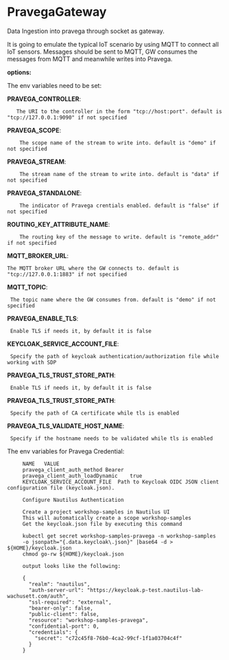 # PravegaGateway
Data Ingestion into pravega through socket as gateway.

It is going to emulate the typical IoT scenario by using MQTT to connect all IoT sensors.
Messages should be sent to MQTT, GW consumes the messages from MQTT and meanwhile writes into Pravega.

**options:**

The env variables need to be set:

 **PRAVEGA_CONTROLLER**: 
 
       The URI to the controller in the form "tcp://host:port". default is "tcp://127.0.0.1:9090" if not specified
 
 **PRAVEGA_SCOPE**: 
 
        The scope name of the stream to write into. default is "demo" if not specified
 
 **PRAVEGA_STREAM**: 
 
        The stream name of the stream to write into. default is "data" if not specified
 
 **PRAVEGA_STANDALONE**: 
 
        The indicator of Pravega crentials enabled. default is "false" if not specified
 
 **ROUTING_KEY_ATTRIBUTE_NAME**:
 
        The routing key of the message to write. default is "remote_addr" if not specified
 
 **MQTT_BROKER_URL**: 
 
    The MQTT broker URL where the GW connects to. default is "tcp://127.0.0.1:1883" if not specified
 
 **MQTT_TOPIC**: 
 
     The topic name where the GW consumes from. default is "demo" if not specified

 **PRAVEGA_ENABLE_TLS**:
 
     Enable TLS if needs it, by default it is false
 
 **KEYCLOAK_SERVICE_ACCOUNT_FILE**:
  
     Specify the path of keycloak authentication/authorization file while working with SDP 
 
 **PRAVEGA_TLS_TRUST_STORE_PATH**:
 
     Enable TLS if needs it, by default it is false
     
 **PRAVEGA_TLS_TRUST_STORE_PATH**:
 
     Specify the path of CA certificate while tls is enabled
     
 **PRAVEGA_TLS_VALIDATE_HOST_NAME**:
 
     Specify if the hostname needs to be validated while tls is enabled

 
 The env variables for Pravega Credential:
 
         NAME	VALUE
         pravega_client_auth_method	Bearer
         pravega_client_auth_loadDynamic	true
         KEYCLOAK_SERVICE_ACCOUNT_FILE	Path to Keycloak OIDC JSON client configuration file (keycloak.json).
         
         Configure Nautilus Authentication
         
         Create a project workshop-samples in Nautilus UI
         This will automatically create a scope workshop-samples
         Get the keycloak.json file by executing this command
         
         kubectl get secret workshop-samples-pravega -n workshop-samples 
         -o jsonpath="{.data.keycloak\.json}" |base64 -d >  ${HOME}/keycloak.json
         chmod go-rw ${HOME}/keycloak.json
         
         output looks like the following:
         
         {
           "realm": "nautilus",
           "auth-server-url": "https://keycloak.p-test.nautilus-lab-wachusett.com/auth",
           "ssl-required": "external",
           "bearer-only": false,
           "public-client": false,
           "resource": "workshop-samples-pravega",
           "confidential-port": 0,
           "credentials": {
             "secret": "c72c45f8-76b0-4ca2-99cf-1f1a03704c4f"
           }
         }

